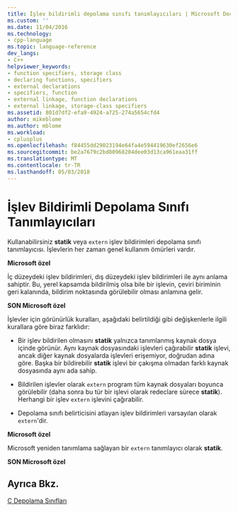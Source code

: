 ```yaml
---
title: İşlev bildirimli depolama sınıfı tanımlayıcıları | Microsoft Docs
ms.custom: ''
ms.date: 11/04/2016
ms.technology:
- cpp-language
ms.topic: language-reference
dev_langs:
- C++
helpviewer_keywords:
- function specifiers, storage class
- declaring functions, specifiers
- external declarations
- specifiers, function
- external linkage, function declarations
- external linkage, storage-class specifiers
ms.assetid: 801d7df2-efa9-4924-a725-274a5654cfd4
author: mikeblome
ms.author: mblome
ms.workload:
- cplusplus
ms.openlocfilehash: f84455dd29023194e64fa4e594419630ef2656e6
ms.sourcegitcommit: be2a7679c2bd80968204dee03d13ca961eaa31ff
ms.translationtype: MT
ms.contentlocale: tr-TR
ms.lasthandoff: 05/03/2018
---
```

# <a name="storage-class-specifiers-with-function-declarations"></a>İşlev Bildirimli Depolama Sınıfı Tanımlayıcıları
Kullanabilirsiniz **statik** veya `extern` işlev bildirimleri depolama sınıfı tanımlayıcısı. İşlevlerin her zaman genel kullanım ömürleri vardır.  
  
 **Microsoft özel**  
  
 İç düzeydeki işlev bildirimleri, dış düzeydeki işlev bildirimleri ile aynı anlama sahiptir. Bu, yerel kapsamda bildirilmiş olsa bile bir işlevin, çeviri biriminin geri kalanında, bildirim noktasında görülebilir olması anlamına gelir.  
  
 **SON Microsoft özel**  
  
 İşlevler için görünürlük kuralları, aşağıdaki belirtildiği gibi değişkenlerle ilgili kurallara göre biraz farklıdır:  
  
-   Bir işlev bildirilen olmasını **statik** yalnızca tanımlanmış kaynak dosya içinde görünür. Aynı kaynak dosyasındaki işlevleri çağırabilir **statik** işlevi, ancak diğer kaynak dosyalarda işlevleri erişemiyor, doğrudan adına göre. Başka bir bildirebilir **statik** işlevi bir çakışma olmadan farklı kaynak dosyasında aynı ada sahip.  
  
-   Bildirilen işlevler olarak `extern` program tüm kaynak dosyaları boyunca görülebilir (daha sonra bu tür bir işlevi olarak redeclare sürece **statik**). Herhangi bir işlev `extern` işlevini çağırabilir.  
  
-   Depolama sınıfı belirticisini atlayan işlev bildirimleri varsayılan olarak `extern`'dir.  
  
 **Microsoft özel**  
  
 Microsoft yeniden tanımlama sağlayan bir `extern` tanımlayıcı olarak **statik**.  
  
 **SON Microsoft özel**  
  
## <a name="see-also"></a>Ayrıca Bkz.  
 [C Depolama Sınıfları](../c-language/c-storage-classes.md)